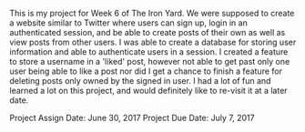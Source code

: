 This is my project for Week 6 of The Iron Yard. We were supposed to create a website similar to Twitter where users can sign up, login in an authenticated session, and be able to create posts of their own as well as view posts from other users. I was able to create a database for storing user information and able to authenticate users in a session. I created a feature to store a username in a 'liked' post, however not able to get past only one user being able to like a post nor did I get a chance to finish a feature for deleting posts only owned by the signed in user. I had a lot of fun and learned a lot on this project, and would definitely like to re-visit it at a later date.

Project Assign Date: June 30, 2017
Project Due Date: July 7, 2017

